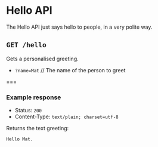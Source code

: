 # Hello API

The Hello API just says hello to people, in a very polite way.

## `GET /hello`

Gets a personalised greeting.

  * `?name=Mat` // The name of the person to greet

===

### Example response

* Status: `200`
* Content-Type: `text/plain; charset=utf-8`

Returns the text greeting:

```
Hello Mat.
```
